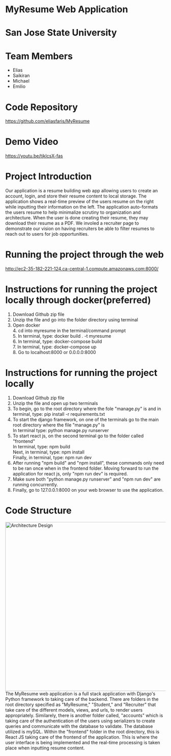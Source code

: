 # MyResume Web Application
# San Jose State University <br />
# Team Members
  - Elias
  - Saikiran
  - Michael
  - Emilio 

# Code Repository
https://github.com/eliasfaris/MyResume

# Demo Video
https://youtu.be/tjklcsX-fas

# Project Introduction
   Our application is a resume building web app allowing users to create an account, login, and store their resume content to local storage. The application shows a real-time
   preview of the users resume on the right while inputting their information on the left. The application auto-formats the users resume to help minimalize scrutiny to organization
   and architecture. When the user is done creating their resume, they may download their resume as a PDF. We involed a recruiter page to demonstrate our vision on having 
   recruiters be able to filter resumes to reach out to users for job opportunities.
   
# Running the project through the web
http://ec2-35-182-221-124.ca-central-1.compute.amazonaws.com:8000/
  
# Instructions for running the project locally through docker(preferred)
1. Download Github zip file
2. Unzip the file and go into the folder directory using terminal
3. Open docker
<br>4. cd into myresume in the terminal/command prompt
<br>5. In terminal, type: docker build . -t myresume
<br>6. In terminal, type: docker-compose build
<br>7. In terminal, type: docker-compose up
<br>8. Go to localhost:8000 or 0.0.0.0:8000

# Instructions for running the project locally
1. Download Github zip file
2. Unzip the file and open up two terminals
3. To begin, go to the root directory where the fole "manage.py" is and in terminal, type: pip install -r requirements.txt
4. To start the django framework, on one of the terminals go to the main root directory where the file "manage.py" is
<br>In terminal type: python manage.py runserver
4. To start react js, on the second terminal go to the folder called "frontend"
<br>In terminal, type: npm build
<br>Next, in terminal, type: npm install
<br>Finally, in terminal, type: npm run dev
5. After running "npm build" and "npm install", these commands only need to be ran once when in the frontend folder. Moving forward to run the application for react js, only "npm run dev" is required.
6. Make sure both "python manage.py runserver" and "npm run dev" are running concurrently.
7. Finally, go to 127.0.0.1:8000 on your web browser to use the application.

# Code Structure
<img width="530" alt="Architecture Design" src="https://user-images.githubusercontent.com/54566871/143754170-80bc3323-daf2-4ae3-861e-3962287ffddb.png">
The MyResume web application is a full stack application with Django's Python framework to taking care of the backend. There are folders in the root directory specified as "MyResume," "Student," and "Recruiter" that take care of the different models, views, and urls, to render users appropriately. Similarely, there is another folder called, "accounts" which is taking care of the authentication of the users using serializers to create queries and communicate with the database to validate. The database utilized is mySQL. Within the "frontend" folder in the root directory, this is React JS taking care of the frontend of the application. This is where the user interface is being implemented and the real-time processing is taken place when inputting resume content.


